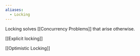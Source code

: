 ```yaml
---
aliases:
  - Locking
---
```

Locking solves [[Concurrency Problems]] that arise otherwise.

[[Explicit locking]]

[[Optimistic Locking]]
